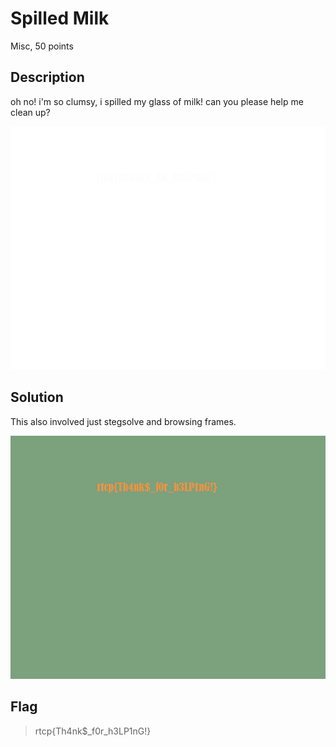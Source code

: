 # Spilled Milk
Misc, 50 points

## Description
oh no! i'm so clumsy, i spilled my glass of milk! can you please help me clean up?

![question](./includes/spilled_milk.png)

## Solution
This also involved just stegsolve and browsing frames.
 
![solved](./includes/milk_solved.bmp)


## Flag
>rtcp{Th4nk$_f0r_h3LP1nG!}
